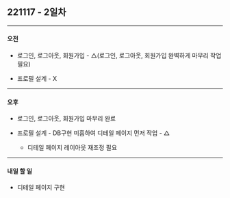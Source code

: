 ## 221117 - 2일차

---

#### 오전

- 로그인, 로그아웃, 회원가입 - △(로그인, 로그아웃, 회원가입 완벽하게 마무리 작업 필요)

- 프로필 설계 - X

---

#### 오후

- 로그인, 로그아웃, 회원가입 마무리 완료

- 프로필 설계 - DB구현 미흡하여 디테일 페이지 먼저 작업 - △
  
  - 디테일 페이지 레이아웃 재조정 필요

---

#### 내일 할 일

- 디테일 페이지 구현


